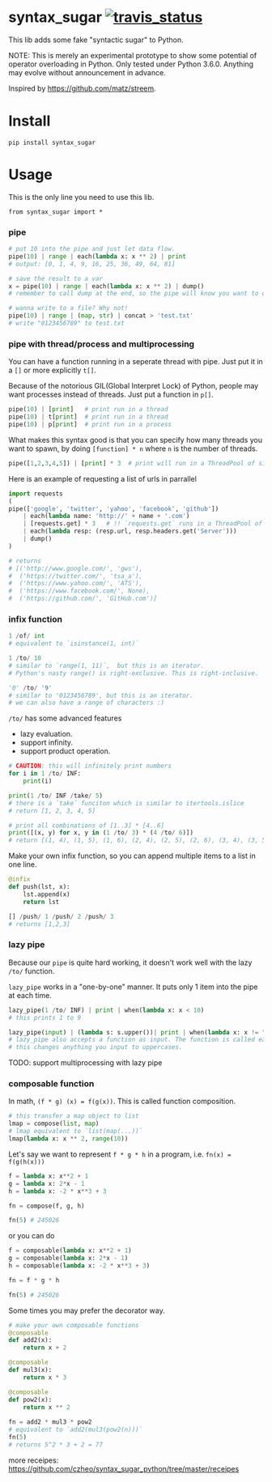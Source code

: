 # syntax_sugar [![travis_status](https://travis-ci.org/czheo/syntax_sugar_python.svg?branch=master)](https://travis-ci.org/czheo/syntax_sugar_python)

This lib adds some fake "syntactic sugar" to Python.

NOTE: This is merely an experimental prototype to show some potential of operator overloading in Python. Only tested under Python 3.6.0. Anything may evolve without announcement in advance.

Inspired by https://github.com/matz/streem. 

# Install
```
pip install syntax_sugar
```

# Usage
This is the only line you need to use this lib.
```
from syntax_sugar import *
```

### pipe
``` python
# put 10 into the pipe and just let data flow.
pipe(10) | range | each(lambda x: x ** 2) | print
# output: [0, 1, 4, 9, 16, 25, 36, 49, 64, 81]

# save the result to a var
x = pipe(10) | range | each(lambda x: x ** 2) | dump()
# remember to call dump at the end, so the pipe will know you want to dump the value

# wanna write to a file? Why not!
pipe(10) | range | (map, str) | concat > 'test.txt'
# write "0123456789" to test.txt
```

### pipe with thread/process and multiprocessing

You can have a function running in a seperate thread with pipe. Just put it in a `[]` or more explicitly `t[]`.

Because of the notorious GIL(Global Interpret Lock) of Python, people may want processes instead of threads. Just put a function in `p[]`.

``` python
pipe(10) | [print]   # print run in a thread
pipe(10) | t[print]  # print run in a thread
pipe(10) | p[print]  # print run in a process
```

What makes this syntax good is that you can specify how many threads you want to spawn, by doing `[function] * n` where `n` is the number of threads.

``` python
pipe([1,2,3,4,5]) | [print] * 3  # print will run in a ThreadPool of size 3
```

Here is an example of requesting a list of urls in parrallel

``` python
import requests
(
pipe(['google', 'twitter', 'yahoo', 'facebook', 'github'])
    | each(lambda name: 'http://' + name + '.com')
    | [requests.get] * 3   # !! `requests.get` runs in a ThreadPool of size 3
    | each(lambda resp: (resp.url, resp.headers.get('Server')))
    | dump()
)

# returns
# [('http://www.google.com/', 'gws'),
#  ('https://twitter.com/', 'tsa_a'),
#  ('https://www.yahoo.com/', 'ATS'),
#  ('https://www.facebook.com/', None),
#  ('https://github.com/', 'GitHub.com')]
```

### infix function
``` python
1 /of/ int
# equivalent to `isinstance(1, int)`

1 /to/ 10
# similar to `range(1, 11)`,  but this is an iterator.
# Python's nasty range() is right-exclusive. This is right-inclusive.

'0' /to/ '9'
# similar to '0123456789', but this is an iterator.
# we can also have a range of characters :)
```

`/to/` has some advanced features

- lazy evaluation.
- support infinity.
- support product operation.

``` python
# CAUTION: this will infinitely print numbers
for i in 1 /to/ INF:
    print(i)

print(1 /to/ INF /take/ 5)
# there is a `take` funciton which is similar to itertools.islice
# return [1, 2, 3, 4, 5]

# print all combinations of [1..3] * [4..6]
print([(x, y) for x, y in (1 /to/ 3) * (4 /to/ 6)])
# return [(1, 4), (1, 5), (1, 6), (2, 4), (2, 5), (2, 6), (3, 4), (3, 5), (3, 6)]
```

Make your own infix function, so you can append multiple items to a list in one line.
``` python
@infix
def push(lst, x):
    lst.append(x)
    return lst

[] /push/ 1 /push/ 2 /push/ 3
# returns [1,2,3]
```

### lazy pipe

Because our `pipe` is quite hard working, it doesn't work well with the lazy `/to/` function. 

`lazy_pipe` works in a "one-by-one" manner. It puts only 1 item into the pipe at each time.

``` python
lazy_pipe(1 /to/ INF) | print | when(lambda x: x < 10)
# this prints 1 to 9

lazy_pipe(input) | (lambda s: s.upper())| print | when(lambda x: x != "")
# lazy_pipe also accepts a function as input. The function is called each time as long as the `when` condition holds.
# this changes anything you input to uppercases.
```

TODO: support multiprocessing with lazy pipe

### composable function

In math, `(f * g) (x) = f(g(x))`. This is called function composition.

``` python
# this transfer a map object to list
lmap = compose(list, map)
# lmap equivalent to `list(map(...))`
lmap(lambda x: x ** 2, range(10))
```

Let's say we want to represent `f * g * h` in a program, i.e. `fn(x) = f(g(h(x)))`

``` python
f = lambda x: x**2 + 1
g = lambda x: 2*x - 1
h = lambda x: -2 * x**3 + 3

fn = compose(f, g, h)

fn(5) # 245026
```
or you can do
```python
f = composable(lambda x: x**2 + 1)
g = composable(lambda x: 2*x - 1)
h = composable(lambda x: -2 * x**3 + 3)

fn = f * g * h

fn(5) # 245026
```

Some times you may prefer the decorator way.

``` python
# make your own composable functions
@composable
def add2(x):
    return x + 2

@composable
def mul3(x):
    return x * 3

@composable
def pow2(x):
    return x ** 2
    
fn = add2 * mul3 * pow2
# equivalent to `add2(mul3(pow2(n)))`
fn(5)
# returns 5^2 * 3 + 2 = 77
```

more receipes: https://github.com/czheo/syntax_sugar_python/tree/master/receipes
